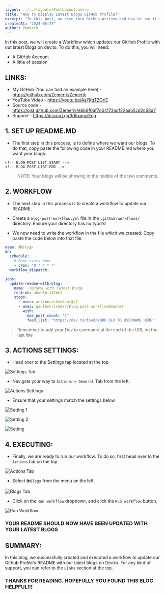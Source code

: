 ```yaml
---
layout: ../../layouts/PostLayout.astro
title: "How to Display Latest Blogs GitHub Profile?"
excerpt: "In this post, we dive into Github Actions and how to use it to update our Github Profile's REAME with our latest blogs."
createdAt: "2024-05-27"
author: Zemerik
---
```


In this post, we will create a Workflow which updates our GitHub Profile with out latest Blogs on dev.to. To do this, you will need:

- A GitHub Account
- A little of passion

## LINKS:

- My GitHub (You can find an example here) - https://github.com/Zemerik/Zemerik
- YouTube Video - https://youtu.be/As7KgTZOrlE
- Source code - https://gist.github.com/Zemerik/ebb6f6af7c64173adf22aab5cd2c68a7
- Support - https://discord.gg/td5xqmzEcg

## 1. SET UP README.MD

- The first step in this process, is to define where we want our blogs. To do that, copy paste the following code in your README.md where you want your blogs:

```
<!-- BLOG-POST-LIST:START -->
<!-- BLOG-POST-LIST:END -->
```

> NOTE: Your blogs will be showing in the middle of the two comments. 

## 2. WORKFLOW

- The next step in this process is to create a workflow to update our README. 

- Create a `blog-post-workflow.yml` file in the `.github/workflows/` directory. Ensure your directory has no typo's!

- We now need to write the workflow in the file which we created. Copy paste the code below into that file:

```yml
name: 📚Blogs
on:
  schedule:
    # Runs every hour
    - cron: '0 * * * *'
  workflow_dispatch:

jobs:
  update-readme-with-blog:
    name: ✅Update with latest Blogs
    runs-on: ubuntu-latest
    steps:
      - uses: actions/checkout@v2
      - uses: gautamkrishnar/blog-post-workflow@master
        with:
          max_post_count: "4"
          feed_list: "https://dev.to/feed/YOUR DEV.TO USERNAME HERE"
```

> Remember to add your Dev.to username at the end of the URL on the last line

## 3. ACTIONS SETTINGS:

- Head over to the Settings tap located at the top. 

![Settings Tab](https://dev-to-uploads.s3.amazonaws.com/uploads/articles/rmw929mviuz1s9nuawkz.png)

- Navigate your way to `Actions > General` Tab from the left. 


![Actions Settings](https://dev-to-uploads.s3.amazonaws.com/uploads/articles/6e22us1yyyl9g0ht9ynb.png)

- Ensure that your settings match the settings below

![Setting 1](https://dev-to-uploads.s3.amazonaws.com/uploads/articles/cfxv5xqzfm2lsoyl80ef.png)

![Setting 2](https://dev-to-uploads.s3.amazonaws.com/uploads/articles/gmiv9z6cgx3xfvl27jg3.png)

![Setting](https://dev-to-uploads.s3.amazonaws.com/uploads/articles/4d6y4dt8beuscxquvo4u.png)

## 4. EXECUTING:

- Finally, we are ready to run our workflow. To do so, first head over to the `Actions` tab on the top

![Actions Tab](https://dev-to-uploads.s3.amazonaws.com/uploads/articles/5agnz6fwgslwdzem7nmi.png)

- Select `📚Blogs` from the menu on the left. 

![Blogs Tab](https://dev-to-uploads.s3.amazonaws.com/uploads/articles/yyfxjzjem2hehxqlm1x7.png)

- Click on the `Run workflow` dropdown, and click the `Run workflow` button. 

![Run Workflow](https://dev-to-uploads.s3.amazonaws.com/uploads/articles/kn4tmfsjuppky3rv7e8z.png)

### YOUR README SHOULD NOW HAVE BEEN UPDATED WITH YOUR LATEST BLOGS

## SUMMARY:

In this blog, we successfully created and executed a workflow to update our Github Profile's README with our latest blogs on Dev.to. For any kind of support, you can refer to the `Links` section at the top. 

### THANKS FOR READING. HOPEFULLY YOU FOUND THIS BLOG HELPFUL!!!
